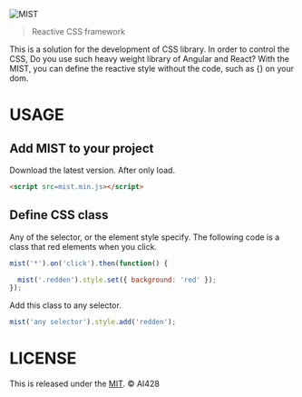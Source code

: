 ![MIST](https://github.com/AI428/mist.js/blob/master/logos/mist_1600_1180.png)

> Reactive CSS framework

This is a solution for the development of CSS library. In order to control the CSS, Do you use such heavy weight library of Angular and React? With the MIST, you can define the reactive style without the code, such as {} on your dom.

# USAGE

## Add MIST to your project

Download the latest version. After only load.

```html
<script src=mist.min.js></script>
```

## Define CSS class

Any of the selector, or the element style specify. The following code is a class that red elements when you click.

```js
mist('*').on('click').then(function() {

  mist('.redden').style.set({ background: 'red' });
});
```

Add this class to any selector.

```js
mist('any selector').style.add('redden');
```

# LICENSE
This is released under the [MIT](//opensource.org/licenses/MIT). © AI428
